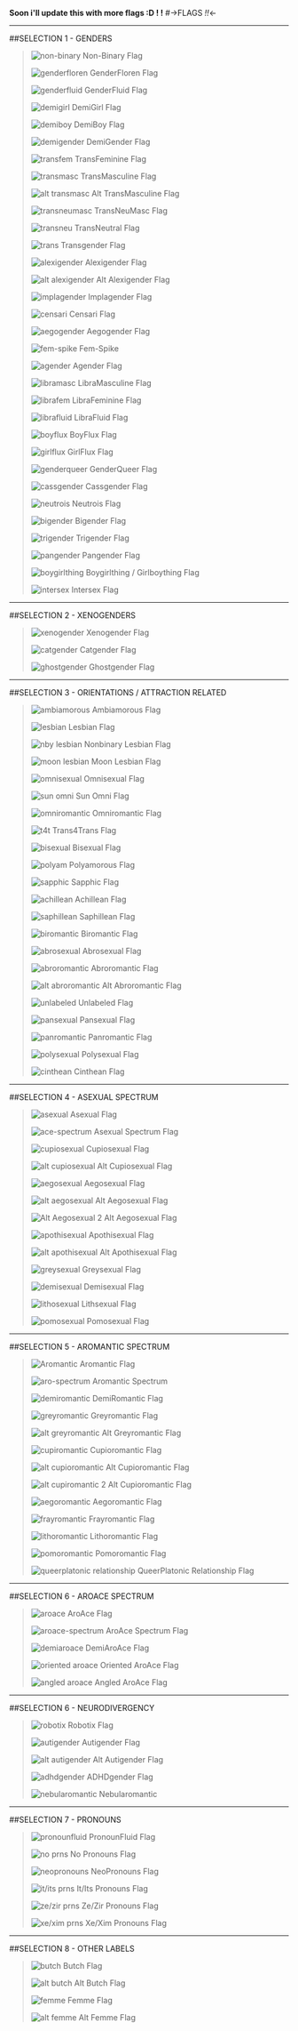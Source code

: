 **Soon i'll update this with more flags :D ! !**
#->FLAGS *!!*<-
***
##SELECTION 1 - GENDERS
>![non-binary](https://cdn.discordapp.com/attachments/773992119597137992/1071930585477550121/def5l98-36d7c41e-6859-49f5-b9cf-6cd0633745eb.png) Non-Binary Flag
>
>![genderfloren](https://cdn.discordapp.com/attachments/773992119597137992/1072274179845533766/Untitled101_20230206185358.png) GenderFloren Flag
>
>![genderfluid](https://cdn.discordapp.com/attachments/773992119597137992/1072283866934554684/Untitled101_20230206190852.png) GenderFluid Flag
>
>![demigirl](https://cdn.discordapp.com/attachments/773992119597137992/1072283867374960750/Untitled101_20230206191143.png) DemiGirl Flag
>
>![demiboy](https://cdn.discordapp.com/attachments/773992119597137992/1072644938103271444/Untitled101_20230207192757.png) DemiBoy Flag
>
>![demigender](https://cdn.discordapp.com/attachments/773992119597137992/1072640461048655956/Untitled101_20230207190708.png) DemiGender Flag
>
>![transfem](https://cdn.discordapp.com/attachments/773992119597137992/1072640402533924986/Untitled101_20230207190522.png) TransFeminine Flag
>
>![transmasc](https://cdn.discordapp.com/attachments/773992119597137992/1072283876963131402/Untitled101_20230206192539.png) TransMasculine Flag
>
>![alt transmasc](https://cdn.discordapp.com/attachments/773992119597137992/1072640402286465134/Untitled101_20230207190520.png) Alt TransMasculine Flag
>
>![transneumasc](https://cdn.discordapp.com/attachments/773992119597137992/1074398702120210545/Untitled101_20230212153638.png) TransNeuMasc Flag
>
>![transneu](https://cdn.discordapp.com/attachments/773992119597137992/1074398702367682620/Untitled101_20230212153642.png) TransNeutral Flag
>
>![trans](https://cdn.discordapp.com/attachments/773992119597137992/1072283877877481563/Untitled101_20230206193222.png) Transgender Flag
>
>![alexigender](https://cdn.discordapp.com/attachments/773992119597137992/1072288211935711242/Untitled101_20230206194858.png) Alexigender Flag
>
>![alt alexigender](https://cdn.discordapp.com/attachments/773992119597137992/1072288212111867935/Untitled101_20230206195022.png) Alt Alexigender Flag
>
>![implagender](https://cdn.discordapp.com/attachments/773992119597137992/1072292269836742748/Untitled101_20230206200108.png) Implagender Flag
>
>![censari](https://cdn.discordapp.com/attachments/773992119597137992/1072292270096797757/Untitled101_20230206200318.png) Censari Flag
>
>![aegogender](https://cdn.discordapp.com/attachments/773992119597137992/1072301498672873542/Untitled101_20230206201705.png) Aegogender Flag
>
>![fem-spike](https://cdn.discordapp.com/attachments/773992119597137992/1072301498874216538/Untitled101_20230206201909.png) Fem-Spike
>
>![agender](https://cdn.discordapp.com/attachments/773992119597137992/1072640461967204424/Untitled101_20230207190725.png) Agender Flag
>
>![libramasc](https://cdn.discordapp.com/attachments/773992119597137992/1072640462210486323/Untitled101_20230207190728.png) LibraMasculine Flag
>
>![librafem](https://cdn.discordapp.com/attachments/773992119597137992/1072640462420193280/Untitled101_20230207190731.png) LibraFeminine Flag
>
>![librafluid](https://cdn.discordapp.com/attachments/773992119597137992/1072640483337187469/Untitled101_20230207190734.png) LibraFluid Flag
>
>![boyflux](https://cdn.discordapp.com/attachments/773992119597137992/1072640483593031740/Untitled101_20230207190736.png) BoyFlux Flag
>
>![girlflux](https://cdn.discordapp.com/attachments/773992119597137992/1072640483823714424/Untitled101_20230207190740.png) GirlFlux Flag
>
>![genderqueer](https://cdn.discordapp.com/attachments/773992119597137992/1072640484280897537/Untitled101_20230207190745.png) GenderQueer Flag
>
>![cassgender](https://cdn.discordapp.com/attachments/773992119597137992/1072640484486414416/Untitled101_20230207190747.png) Cassgender Flag
>
>![neutrois](https://cdn.discordapp.com/attachments/773992119597137992/1072640512059785276/Untitled101_20230207190810.png) Neutrois Flag
>
>![bigender](https://cdn.discordapp.com/attachments/773992119597137992/1072640524873367562/Untitled101_20230207190824.png) Bigender Flag
>
>![trigender](https://cdn.discordapp.com/attachments/773992119597137992/1072640525095673987/Untitled101_20230207190830.png) Trigender Flag
>
>![pangender](https://cdn.discordapp.com/attachments/773992119597137992/1072640525343150190/Untitled101_20230207190833.png) Pangender Flag
>
>![boygirlthing](https://cdn.discordapp.com/attachments/773992119597137992/1072640526169407598/Untitled101_20230207190852.png) Boygirlthing / Girlboything Flag
>
>![intersex](https://cdn.discordapp.com/attachments/773992119597137992/1086466729095462983/Untitled101_20230317225011.png) Intersex Flag
***
##SELECTION 2 - XENOGENDERS
>
>![xenogender](https://cdn.discordapp.com/attachments/773992119597137992/1071941559525838938/Untitled101_20230205205253.png) Xenogender Flag
>
>![catgender](https://cdn.discordapp.com/attachments/773992119597137992/1071943163897446420/Untitled101_20230205205918.png) Catgender Flag
>
>![ghostgender](https://cdn.discordapp.com/attachments/773992119597137992/1071944076745781388/Untitled101_20230205210257.png) Ghostgender Flag
***
##SELECTION 3 - ORIENTATIONS / ATTRACTION RELATED
>![ambiamorous](https://cdn.discordapp.com/attachments/773992119597137992/1072274178499166239/Untitled101_20230206185423.png) Ambiamorous Flag
>
>![lesbian](https://cdn.discordapp.com/attachments/773992119597137992/1072274180093001818/Untitled101_20230206185354.png) Lesbian Flag
>
>![nby lesbian](https://cdn.discordapp.com/attachments/773992119597137992/1072640400017346610/Untitled101_20230207190334.png) Nonbinary Lesbian Flag
>
>![moon lesbian](https://cdn.discordapp.com/attachments/773992119597137992/1072640400340303902/Untitled101_20230207190339.png) Moon Lesbian Flag
>
>![omnisexual](https://cdn.discordapp.com/attachments/773992119597137992/1072283867161034772/Untitled101_20230206191013.png) Omnisexual Flag
>
>![sun omni](https://cdn.discordapp.com/attachments/773992119597137992/1072640400583561308/Untitled101_20230207190413.png) Sun Omni Flag
>
>![omniromantic](https://cdn.discordapp.com/attachments/773992119597137992/1072640400914927687/Untitled101_20230207190421.png) Omniromantic Flag
>
>![t4t](https://cdn.discordapp.com/attachments/773992119597137992/1072283867597254707/Untitled101_20230206191454.png) Trans4Trans Flag
>
>![bisexual](https://cdn.discordapp.com/attachments/773992119597137992/1072283867823734875/Untitled101_20230206191628.png) Bisexual Flag
>
>![polyam](https://cdn.discordapp.com/attachments/773992119597137992/1072283868058632362/Untitled101_20230206191723.png) Polyamorous Flag
>
>![sapphic](https://cdn.discordapp.com/attachments/773992119597137992/1072640401426616412/Untitled101_20230207190503.png) Sapphic Flag
>
>![achillean](https://cdn.discordapp.com/attachments/773992119597137992/1072640401774755911/Untitled101_20230207190512.png) Achillean Flag
>
>![saphillean](https://cdn.discordapp.com/attachments/773992119597137992/1072640402064150609/Untitled101_20230207190516.png) Saphillean Flag
>
>![biromantic](https://cdn.discordapp.com/attachments/773992119597137992/1072283877189615746/Untitled101_20230206192719.png) Biromantic Flag
>
>![abrosexual](https://cdn.discordapp.com/attachments/773992119597137992/1072640436289675264/Untitled101_20230207190647.png) Abrosexual Flag
>
>![abroromantic](https://cdn.discordapp.com/attachments/773992119597137992/1072644247821504543/Untitled101_20230207192509.png) Abroromantic Flag
>
>![alt abroromantic](https://cdn.discordapp.com/attachments/773992119597137992/1072640436503588904/Untitled101_20230207190650.png) Alt Abroromantic Flag
>
>![unlabeled](https://cdn.discordapp.com/attachments/773992119597137992/1072640436675543111/Untitled101_20230207190653.png) Unlabeled Flag
>
>![pansexual](https://cdn.discordapp.com/attachments/773992119597137992/1072640436918820864/Untitled101_20230207190655.png) Pansexual Flag
>
>![panromantic](https://media.discordapp.net/attachments/773992119597137992/1072709934334087198/Untitled101_20230207234608.png) Panromantic Flag
>
>![polysexual](https://cdn.discordapp.com/attachments/773992119597137992/1072640484020858972/Untitled101_20230207190742.png) Polysexual Flag
>
>![cinthean](https://cdn.discordapp.com/attachments/773992119597137992/1072640511279636530/Untitled101_20230207190803.png) Cinthean Flag
***
##SELECTION 4 - ASEXUAL SPECTRUM
>![asexual](https://cdn.discordapp.com/attachments/773992119597137992/1072274179564523611/Untitled101_20230206185400.png) Asexual Flag
>
>![ace-spectrum](https://cdn.discordapp.com/attachments/773992119597137992/1072640484998119584/Untitled101_20230207190753.png) Asexual Spectrum Flag
>
>![cupiosexual](https://cdn.discordapp.com/attachments/773992119597137992/1072283877416120452/Untitled101_20230206192828.png) Cupiosexual Flag
>
>![alt cupiosexual](https://cdn.discordapp.com/attachments/773992119597137992/1072286890679611402/Untitled101_20230206194512.png) Alt Cupiosexual Flag
>
>![aegosexual](https://cdn.discordapp.com/attachments/773992119597137992/1072301499327184946/Untitled101_20230206203021.png) Aegosexual Flag
>
>![alt aegosexual](https://cdn.discordapp.com/attachments/773992119597137992/1072301499549499483/Untitled101_20230206203149.png) Alt Aegosexual Flag
>
>![Alt Aegosexual 2](https://cdn.discordapp.com/attachments/773992119597137992/1072304003276345384/Untitled101_20230206205304.png) Alt Aegosexual Flag
>
>![apothisexual](https://cdn.discordapp.com/attachments/773992119597137992/1072301500124102666/Untitled101_20230206203526.png) Apothisexual Flag
>
>![alt apothisexual](https://cdn.discordapp.com/attachments/773992119597137992/1072301500786802808/Untitled101_20230206204203.png) Alt Apothisexual Flag
>
>![greysexual](https://cdn.discordapp.com/attachments/773992119597137992/1072640435798941726/Untitled101_20230207190629.png) Greysexual Flag
>
>![demisexual](https://cdn.discordapp.com/attachments/773992119597137992/1072640461463900211/Untitled101_20230207190718.png) Demisexual Flag
>
>![lithosexual](https://cdn.discordapp.com/attachments/773992119597137992/1072640512248512518/Untitled101_20230207190816.png) Lithsexual Flag
>
>![pomosexual](https://cdn.discordapp.com/attachments/773992119597137992/1072640512466632784/Untitled101_20230207190819.png) Pomosexual Flag
***
##SELECTION 5 - AROMANTIC SPECTRUM
>![Aromantic](https://cdn.discordapp.com/attachments/773992119597137992/1072283877638414346/Untitled101_20230206193015.png) Aromantic Flag
>
>![aro-spectrum](https://cdn.discordapp.com/attachments/773992119597137992/1072640485287538699/Untitled101_20230207190756.png) Aromantic Spectrum
>
>![demiromantic](https://cdn.discordapp.com/attachments/773992119597137992/1072274179191226468/Untitled101_20230206185404.png) DemiRomantic Flag
>
>![greyromantic](https://cdn.discordapp.com/attachments/773992119597137992/1072301499088130088/Untitled101_20230206202115.png) Greyromantic Flag
>
>![alt greyromantic](https://cdn.discordapp.com/attachments/773992119597137992/1072301499830521926/Untitled101_20230206202327.png) Alt Greyromantic Flag
>
>![cupiromantic](https://cdn.discordapp.com/attachments/773992119597137992/1072640435031375892/Untitled101_20230207190534.png) Cupioromantic Flag
>
>![alt cupioromantic](https://cdn.discordapp.com/attachments/773992119597137992/1072640435283042304/Untitled101_20230207190536.png) Alt Cupioromantic Flag
>
>![alt cupiromantic 2](https://cdn.discordapp.com/attachments/773992119597137992/1072640435559858336/Untitled101_20230207190540.png) Alt Cupioromantic Flag
>
>![aegoromantic](https://cdn.discordapp.com/attachments/773992119597137992/1072640436038008832/Untitled101_20230207190635.png) Aegoromantic Flag
>
>![frayromantic](https://cdn.discordapp.com/attachments/773992119597137992/1072640511795535972/Untitled101_20230207190808.png) Frayromantic Flag
>
>![lithoromantic](https://cdn.discordapp.com/attachments/773992119597137992/1072649940679008306/Untitled101_20230207194745.png) Lithoromantic Flag
>
>![pomoromantic](https://cdn.discordapp.com/attachments/773992119597137992/1072640512693108756/Untitled101_20230207190821.png) Pomoromantic Flag
>
>![queerplatonic relationship](https://cdn.discordapp.com/attachments/773992119597137992/1072640525829689464/Untitled101_20230207190850.png) QueerPlatonic Relationship Flag
***
##SELECTION 6 - AROACE SPECTRUM
>![aroace](https://cdn.discordapp.com/attachments/773992119597137992/1072640511569051820/Untitled101_20230207190806.png) AroAce Flag
>
>![aroace-spectrum](https://cdn.discordapp.com/attachments/773992119597137992/1072640484708724826/Untitled101_20230207190751.png) AroAce Spectrum Flag
>
>![demiaroace](https://cdn.discordapp.com/attachments/773992119597137992/1072640461677801502/Untitled101_20230207190722.png) DemiAroAce Flag
>
>![oriented aroace](https://cdn.discordapp.com/attachments/773992119597137992/1072640510583382107/Untitled101_20230207190758.png) Oriented AroAce Flag
>
>![angled aroace](https://cdn.discordapp.com/attachments/773992119597137992/1072640510977638400/Untitled101_20230207190801.png) Angled AroAce Flag
***
##SELECTION 6 - NEURODIVERGENCY
>![robotix](https://cdn.discordapp.com/attachments/773992119597137992/1072274178713079948/Untitled101_20230206185419.png) Robotix Flag
>
>![autigender](https://cdn.discordapp.com/attachments/773992119597137992/1072292270298103828/Untitled101_20230206200501.png) Autigender Flag
>
>![alt autigender](https://cdn.discordapp.com/attachments/773992119597137992/1072292270478471248/Untitled101_20230206200625.png) Alt Autigender Flag
>
>![adhdgender](https://cdn.discordapp.com/attachments/773992119597137992/1072301498492538950/Untitled101_20230206201359.png) ADHDgender Flag
>
>![nebularomantic](https://cdn.discordapp.com/attachments/773992119597137992/1072640525632536607/Untitled101_20230207190837.png) Nebularomantic
***
##SELECTION 7 - PRONOUNS
>![pronounfluid](https://cdn.discordapp.com/attachments/773992119597137992/1072274178947952710/Untitled101_20230206185407.png) PronounFluid Flag
>
>![no prns](https://cdn.discordapp.com/attachments/773992119597137992/1074394352455004221/Untitled101_20230212151914.png) No Pronouns Flag
>
>![neopronouns](https://cdn.discordapp.com/attachments/773992119597137992/1086466728885751808/Untitled101_20230317225006.png) NeoPronouns Flag
>
>![it/its prns](https://cdn.discordapp.com/attachments/773992119597137992/1086466729770745896/Untitled101_20230317225020.png) It/Its Pronouns Flag
>
>![ze/zir prns](https://cdn.discordapp.com/attachments/773992119597137992/1086466729338748958/Untitled101_20230317225014.png) Ze/Zir Pronouns Flag
>
>![xe/xim prns](https://cdn.discordapp.com/attachments/773992119597137992/1086466729565229126/Untitled101_20230317225017.png) Xe/Xim Pronouns Flag
***
##SELECTION 8 - OTHER LABELS
>![butch](https://cdn.discordapp.com/attachments/773992119597137992/1084211736065867907/Untitled101_20230311172955.png) Butch Flag
>
>![alt butch](https://cdn.discordapp.com/attachments/773992119597137992/1084211736430776450/Untitled101_20230311172952.png) Alt Butch Flag
>
>![femme](https://cdn.discordapp.com/attachments/773992119597137992/1084211735587717202/Untitled101_20230311173000.png) Femme Flag
>
>![alt femme](https://cdn.discordapp.com/attachments/773992119597137992/1084211735801630870/Untitled101_20230311172957.png) Alt Femme Flag